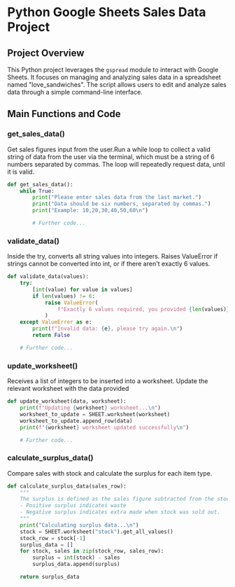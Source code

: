 # Python Google Sheets Sales Data Project

## Project Overview
This Python project leverages the `gspread` module to interact with Google Sheets. It focuses on managing and analyzing sales data in a spreadsheet named "love_sandwiches". The script allows users to edit and analyze sales data through a simple command-line interface.

## Main Functions and Code

### get_sales_data()
Get sales figures input from the user.Run a while loop to collect a valid string of data from the user via the terminal, which must be a string of 6 numbers separated by commas. The loop will repeatedly request data, until it is valid.

```python
def get_sales_data():
    while True:
        print("Please enter sales data from the last market.")
        print("Data should be six numbers, separated by commas.")
        print("Example: 10,20,30,40,50,60\n")

        # Further code...
```
### validate_data()
Inside the try, converts all string values into integers. Raises ValueError if strings cannot be converted into int, or if there aren't exactly 6 values.

```python
def validate_data(values):
    try:
        [int(value) for value in values]
        if len(values) != 6:
            raise ValueError(
                f"Exactly 6 values required, you provided {len(values)}"
            )
    except ValueError as e:
        print(f"Invalid data: {e}, please try again.\n")
        return False

    # Further code...
```
### update_worksheet()
Receives a list of integers to be inserted into a worksheet. Update the relevant worksheet with the data provided

```python
def update_worksheet(data, worksheet):
    print(f"Updating {worksheet} worksheet...\n")
    worksheet_to_update = SHEET.worksheet(worksheet)
    worksheet_to_update.append_row(data)
    print(f"{worksheet} worksheet updated successfully\n")

    # Further code...
```
### calculate_surplus_data()
Compare sales with stock and calculate the surplus for each item type.

```python
def calculate_surplus_data(sales_row):
    """
    The surplus is defined as the sales figure subtracted from the stock:
    - Positive surplus indicates waste
    - Negative surplus indicates extra made when stock was sold out.
    """
    print("Calculating surplus data...\n")
    stock = SHEET.worksheet("stock").get_all_values()
    stock_row = stock[-1]
    surplus_data = []
    for stock, sales in zip(stock_row, sales_row):
        surplus = int(stock) - sales
        surplus_data.append(surplus)

    return surplus_data
```
